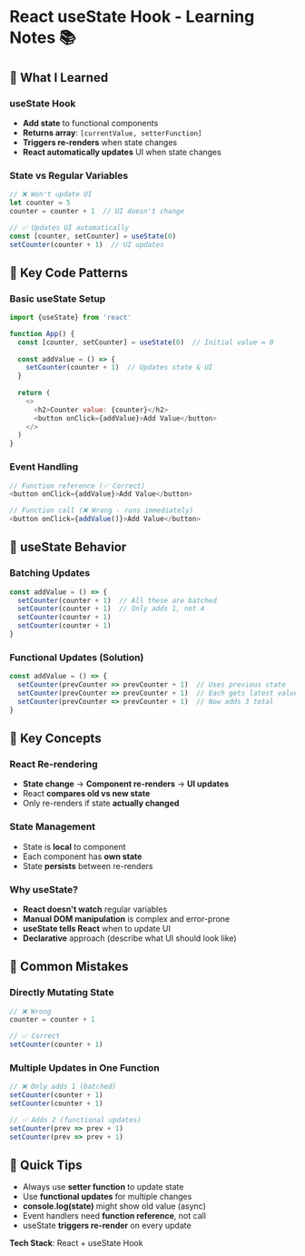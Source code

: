 # React useState Hook - Learning Notes 📚

## 🎯 What I Learned

### **useState Hook**
- **Add state** to functional components
- **Returns array**: `[currentValue, setterFunction]`
- **Triggers re-renders** when state changes
- **React automatically updates** UI when state changes

### **State vs Regular Variables**
```javascript
// ❌ Won't update UI
let counter = 5
counter = counter + 1  // UI doesn't change

// ✅ Updates UI automatically
const [counter, setCounter] = useState(0)
setCounter(counter + 1)  // UI updates
```

## 🔧 Key Code Patterns

### **Basic useState Setup**
```javascript
import {useState} from 'react'

function App() {
  const [counter, setCounter] = useState(0)  // Initial value = 0
  
  const addValue = () => {
    setCounter(counter + 1)  // Updates state & UI
  }
  
  return (
    <>
      <h2>Counter value: {counter}</h2>
      <button onClick={addValue}>Add Value</button>
    </>
  )
}
```

### **Event Handling**
```javascript
// Function reference (✅ Correct)
<button onClick={addValue}>Add Value</button>

// Function call (❌ Wrong - runs immediately)
<button onClick={addValue()}>Add Value</button>
```

## 🧠 useState Behavior

### **Batching Updates**
```javascript
const addValue = () => {
  setCounter(counter + 1)  // All these are batched
  setCounter(counter + 1)  // Only adds 1, not 4
  setCounter(counter + 1)  
  setCounter(counter + 1)  
}
```

### **Functional Updates (Solution)**
```javascript
const addValue = () => {
  setCounter(prevCounter => prevCounter + 1)  // Uses previous state
  setCounter(prevCounter => prevCounter + 1)  // Each gets latest value
  setCounter(prevCounter => prevCounter + 1)  // Now adds 3 total
}
```

## 📝 Key Concepts

### **React Re-rendering**
- **State change** → **Component re-renders** → **UI updates**
- React **compares old vs new state**
- Only re-renders if state **actually changed**

### **State Management**
- State is **local** to component
- Each component has **own state**
- State **persists** between re-renders

### **Why useState?**
- **React doesn't watch** regular variables
- **Manual DOM manipulation** is complex and error-prone
- **useState tells React** when to update UI
- **Declarative** approach (describe what UI should look like)

## 🐛 Common Mistakes

### **Directly Mutating State**
```javascript
// ❌ Wrong
counter = counter + 1

// ✅ Correct  
setCounter(counter + 1)
```

### **Multiple Updates in One Function**
```javascript
// ❌ Only adds 1 (batched)
setCounter(counter + 1)
setCounter(counter + 1)

// ✅ Adds 2 (functional updates)
setCounter(prev => prev + 1)
setCounter(prev => prev + 1)
```

## 🚀 Quick Tips
- Always use **setter function** to update state
- Use **functional updates** for multiple changes
- **console.log(state)** might show old value (async)
- Event handlers need **function reference**, not call
- useState **triggers re-render** on every update

**Tech Stack**: React + useState Hook
